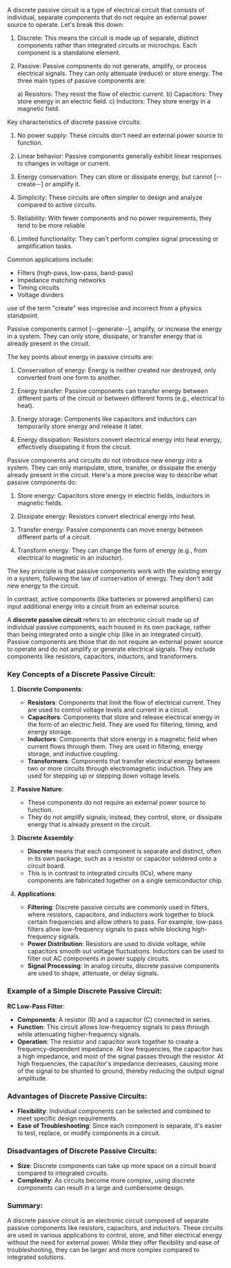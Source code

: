 A discrete passive circuit is a type of electrical circuit that consists of individual, separate components that do not require an external power source to operate. Let's break this down:

1. Discrete:
   This means the circuit is made up of separate, distinct components rather than integrated circuits or microchips. Each component is a standalone element.

2. Passive:
   Passive components do not generate, amplify, or process electrical signals. They can only attenuate (reduce) or store energy. The three main types of passive components are:

   a) Resistors: They resist the flow of electric current.
   b) Capacitors: They store energy in an electric field.
   c) Inductors: They store energy in a magnetic field.

Key characteristics of discrete passive circuits:

1. No power supply: These circuits don't need an external power source to function.

2. Linear behavior: Passive components generally exhibit linear responses to changes in voltage or current.

3. Energy conservation: They can store or dissipate energy, but cannot [--create--] or amplify it.

4. Simplicity: These circuits are often simpler to design and analyze compared to active circuits.

5. Reliability: With fewer components and no power requirements, they tend to be more reliable.

6. Limited functionality: They can't perform complex signal processing or amplification tasks.

Common applications include:
- Filters (high-pass, low-pass, band-pass)
- Impedance matching networks
- Timing circuits
- Voltage dividers

use of the term "create" was imprecise and incorrect from a physics standpoint.

Passive components cannot [--generate--], amplify, or increase the energy in a system. They can only store, dissipate, or transfer energy that is already present in the circuit.

The key points about energy in passive circuits are:

1. Conservation of energy: Energy is neither created nor destroyed, only converted from one form to another.

2. Energy transfer: Passive components can transfer energy between different parts of the circuit or between different forms (e.g., electrical to heat).

3. Energy storage: Components like capacitors and inductors can temporarily store energy and release it later.

4. Energy dissipation: Resistors convert electrical energy into heat energy, effectively dissipating it from the circuit.

Passive components and circuits do not introduce new energy into a system. They can only manipulate, store, transfer, or dissipate the energy already present in the circuit. Here's a more precise way to describe what passive components do:

1. Store energy: Capacitors store energy in electric fields, inductors in magnetic fields.

2. Dissipate energy: Resistors convert electrical energy into heat.

3. Transfer energy: Passive components can move energy between different parts of a circuit.

4. Transform energy: They can change the form of energy (e.g., from electrical to magnetic in an inductor).

The key principle is that passive components work with the existing energy in a system, following the law of conservation of energy. They don't add new energy to the circuit.

In contrast, active components (like batteries or powered amplifiers) can input additional energy into a circuit from an external source.

A **discrete passive circuit** refers to an electronic circuit made up of individual passive components, each housed in its own package, rather than being integrated onto a single chip (like in an integrated circuit). Passive components are those that do not require an external power source to operate and do not amplify or generate electrical signals. They include components like resistors, capacitors, inductors, and transformers.

### Key Concepts of a Discrete Passive Circuit:

1. **Discrete Components**:
   - **Resistors**: Components that limit the flow of electrical current. They are used to control voltage levels and current in a circuit.
   - **Capacitors**: Components that store and release electrical energy in the form of an electric field. They are used for filtering, timing, and energy storage.
   - **Inductors**: Components that store energy in a magnetic field when current flows through them. They are used in filtering, energy storage, and inductive coupling.
   - **Transformers**: Components that transfer electrical energy between two or more circuits through electromagnetic induction. They are used for stepping up or stepping down voltage levels.

2. **Passive Nature**:
   - These components do not require an external power source to function.
   - They do not amplify signals; instead, they control, store, or dissipate energy that is already present in the circuit.

3. **Discrete Assembly**:
   - **Discrete** means that each component is separate and distinct, often in its own package, such as a resistor or capacitor soldered onto a circuit board.
   - This is in contrast to integrated circuits (ICs), where many components are fabricated together on a single semiconductor chip.

4. **Applications**:
   - **Filtering**: Discrete passive circuits are commonly used in filters, where resistors, capacitors, and inductors work together to block certain frequencies and allow others to pass. For example, low-pass filters allow low-frequency signals to pass while blocking high-frequency signals.
   - **Power Distribution**: Resistors are used to divide voltage, while capacitors smooth out voltage fluctuations. Inductors can be used to filter out AC components in power supply circuits.
   - **Signal Processing**: In analog circuits, discrete passive components are used to shape, attenuate, or delay signals.

### Example of a Simple Discrete Passive Circuit:

**RC Low-Pass Filter**:
- **Components**: A resistor (R) and a capacitor (C) connected in series.
- **Function**: This circuit allows low-frequency signals to pass through while attenuating higher-frequency signals.
- **Operation**: The resistor and capacitor work together to create a frequency-dependent impedance. At low frequencies, the capacitor has a high impedance, and most of the signal passes through the resistor. At high frequencies, the capacitor's impedance decreases, causing more of the signal to be shunted to ground, thereby reducing the output signal amplitude.

### Advantages of Discrete Passive Circuits:
- **Flexibility**: Individual components can be selected and combined to meet specific design requirements.
- **Ease of Troubleshooting**: Since each component is separate, it's easier to test, replace, or modify components in a circuit.

### Disadvantages of Discrete Passive Circuits:
- **Size**: Discrete components can take up more space on a circuit board compared to integrated circuits.
- **Complexity**: As circuits become more complex, using discrete components can result in a large and cumbersome design.

### Summary:
A discrete passive circuit is an electronic circuit composed of separate passive components like resistors, capacitors, and inductors. These circuits are used in various applications to control, store, and filter electrical energy without the need for external power. While they offer flexibility and ease of troubleshooting, they can be larger and more complex compared to integrated solutions.
